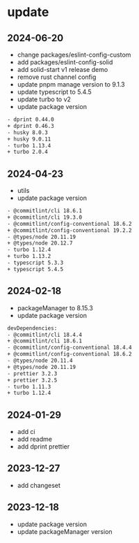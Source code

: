 # update

## 2024-06-20

- change packages/eslint-config-custom
- add packages/eslint-config-solid
- add solid-start v1 release demo
- remove rust channel config
- update pnpm manage version to 9.1.3
- update typescript to 5.4.5
- update turbo to v2
- update package version

```bash
- dprint 0.44.0
+ dprint 0.46.3
- husky 8.0.3
+ husky 9.0.11
- turbo 1.13.4
+ turbo 2.0.4
```

## 2024-04-23

- utils
- update package version

```bash
- @commitlint/cli 18.6.1
+ @commitlint/cli 19.3.0
- @commitlint/config-conventional 18.6.2
+ @commitlint/config-conventional 19.2.2
- @types/node 20.11.19
+ @types/node 20.12.7
- turbo 1.12.4
+ turbo 1.13.2
- typescript 5.3.3
+ typescript 5.4.5
```

## 2024-02-18

- packageManager to 8.15.3
- update package version

```bash
devDependencies:
- @commitlint/cli 18.4.4
+ @commitlint/cli 18.6.1
- @commitlint/config-conventional 18.4.4
+ @commitlint/config-conventional 18.6.2
- @types/node 20.11.4
+ @types/node 20.11.19
- prettier 3.2.3
+ prettier 3.2.5
- turbo 1.11.3
+ turbo 1.12.4
```

## 2024-01-29

- add ci
- add readme
- add dprint prettier

## 2023-12-27

- add changeset

## 2023-12-18

- update package version
- update packageManager version
